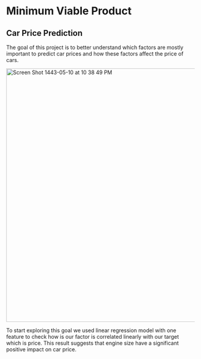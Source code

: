 # Minimum Viable Product
## Car Price Prediction

The goal of this project is to better understand which factors are mostly important to predict car prices and how these factors affect the price of cars.

<img width="679" alt="Screen Shot 1443-05-10 at 10 38 49 PM" src="https://user-images.githubusercontent.com/89170923/146067750-48610e63-bbfb-4208-b3ad-67bebc4ebbd4.png">

To start exploring this goal we used linear regression model with one feature to check how is our factor is correlated linearly with our target which is price.
This result suggests that engine size have a significant positive impact on car price.
